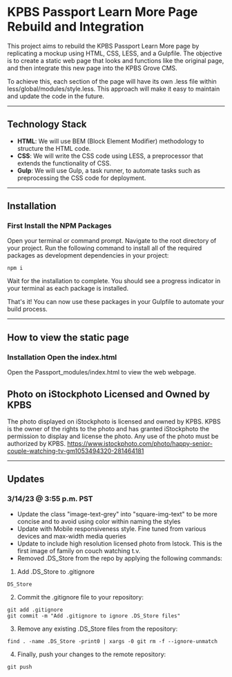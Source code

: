 
# KPBS Passport Learn More Page Rebuild and Integration
This project aims to rebuild the KPBS Passport Learn More page by replicating a mockup using HTML, CSS, LESS, and a Gulpfile. The objective is to create a static web page that looks and functions like the original page, and then integrate this new page into the KPBS Grove CMS.

To achieve this, each section of the page will have its own .less file within less/global/modules/style.less. This approach will make it easy to maintain and update the code in the future.

<!-- The project will be hosted on GitHub and will include detailed documentation on how to replicate the page, integrate it with the CMS, and make updates as needed. The final product will be a fully functional static page that meets the requirements of the KPBS Passport Learn More page.

Overall, this project will help to improve the user experience on the KPBS website by providing an updated and streamlined Learn More page for KPBS Passport. It will also serve as an example of how to build and integrate static pages into the KPBS Grove CMS using modern web development technologies. -->

<!-- View Webpage hosted on Github -->

---
## Technology Stack

- **HTML**: We will use BEM (Block Element Modifier) methodology to structure the HTML code.
- **CSS**: We will write the CSS code using LESS, a preprocessor that extends the functionality of CSS.
- **Gulp**: We will use Gulp, a task runner, to automate tasks such as preprocessing the CSS code for deployment.

<!-- ## Usage
To use this static webpage, simply run the pr. Each card will display a programming concept or term on the front, and the corresponding definition or explanation on the back. Use the app regularly to improve your memory retention and recall of important programming concepts. -->

---

## Installation

### First Install the NPM Packages

Open your terminal or command prompt.
Navigate to the root directory of your project.
Run the following command to install all of the required packages as development dependencies in your project:

```
npm i
```

Wait for the installation to complete. You should see a progress indicator in your terminal as each package is installed.

That's it! You can now use these packages in your Gulpfile to automate your build process.

---

## How to view the static page
### Installation Open the index.html

Open the Passport_modules/index.html to view the web webpage.

## Photo on iStockphoto Licensed and Owned by KPBS

The photo displayed on iStockphoto is licensed and owned by KPBS. KPBS is the owner of the rights to the photo and has granted iStockphoto the permission to display and license the photo. Any use of the photo must be authorized by KPBS.
https://www.istockphoto.com/photo/happy-senior-couple-watching-tv-gm1053494320-281464181

---

## Updates

### 3/14/23 @ 3:55 p.m. PST

- Update the class "image-text-grey" into "square-img-text" to be more concise and to avoid using color within naming the styles
- Update with Mobile responsiveness style. Fine tuned from various devices and max-width media queries
- Update to include high resolution licensed photo from Istock. This is the first image of family on couch watching t.v.
-  Removed .DS_Store from the repo by applying the following commands:


1. Add .DS_Store to .gitignore
```
DS_Store
```
2. Commit the .gitignore file to your repository:
```
git add .gitignore
git commit -m "Add .gitignore to ignore .DS_Store files"
```

3. Remove any existing .DS_Store files from the repository:
```
find . -name .DS_Store -print0 | xargs -0 git rm -f --ignore-unmatch
```

4. Finally, push your changes to the remote repository:
```
git push

```
